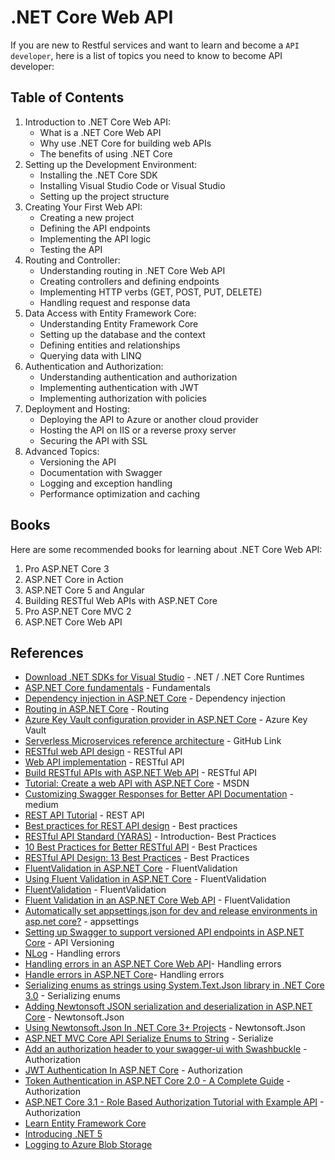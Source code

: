 # .NET Core Web API

If you are new to Restful services and want to learn and become a `API developer`, here is a list of topics you need to know to become API developer:

## Table of Contents

1. Introduction to .NET Core Web API:
    -  What is a .NET Core Web API
    -  Why use .NET Core for building web APIs
    -  The benefits of using .NET Core
1. Setting up the Development Environment:
    -  Installing the .NET Core SDK
    -  Installing Visual Studio Code or Visual Studio
    -  Setting up the project structure
1. Creating Your First Web API:
    -  Creating a new project
    -  Defining the API endpoints
    -  Implementing the API logic
    -  Testing the API
1. Routing and Controller:
    -  Understanding routing in .NET Core Web API
    -  Creating controllers and defining endpoints
    -  Implementing HTTP verbs (GET, POST, PUT, DELETE)
    -  Handling request and response data
1. Data Access with Entity Framework Core:
    -  Understanding Entity Framework Core
    -  Setting up the database and the context
    -  Defining entities and relationships
    -  Querying data with LINQ
1. Authentication and Authorization:
    -  Understanding authentication and authorization
    -  Implementing authentication with JWT
    -  Implementing authorization with policies
1. Deployment and Hosting:
    - Deploying the API to Azure or another cloud provider
    -  Hosting the API on IIS or a reverse proxy server
    -  Securing the API with SSL
1. Advanced Topics:
    -  Versioning the API
    -  Documentation with Swagger
    -  Logging and exception handling
    -  Performance optimization and caching

## Books

Here are some recommended books for learning about .NET Core Web API:

1. Pro ASP.NET Core 3
2. ASP.NET Core in Action
3. ASP.NET Core 5 and Angular
4. Building RESTful Web APIs with ASP.NET Core
5. Pro ASP.NET Core MVC 2
6. ASP.NET Core Web API

## References


- [Download .NET SDKs for Visual Studio](https://dotnet.microsoft.com/download/visual-studio-sdks?utm_source=getdotnetsdk&utm_medium=referral) - .NET / .NET Core Runtimes
- [ASP.NET Core fundamentals](https://docs.microsoft.com/en-us/aspnet/core/fundamentals/?view=aspnetcore-5.0&tabs=windows) - Fundamentals
- [Dependency injection in ASP.NET Core](https://docs.microsoft.com/en-us/aspnet/core/fundamentals/dependency-injection?view=aspnetcore-5.0) - Dependency injection
- [Routing in ASP.NET Core](https://docs.microsoft.com/en-us/aspnet/core/fundamentals/routing?view=aspnetcore-5.0) - Routing
- [Azure Key Vault configuration provider in ASP.NET Core](https://docs.microsoft.com/en-us/aspnet/core/security/key-vault-configuration?view=aspnetcore-5.0) - Azure Key Vault
- [Serverless Microservices reference architecture](https://github.com/Azure-Samples/Serverless-microservices-reference-architecture/blob/main/documentation/setup.md#create-the-api-management-service) - GitHub Link
- [RESTful web API design](https://docs.microsoft.com/en-us/azure/architecture/best-practices/api-design) - RESTful API
- [Web API implementation](https://docs.microsoft.com/en-us/azure/architecture/best-practices/api-implementation) - RESTful API
- [Build RESTful APIs with ASP.NET Web API](https://docs.microsoft.com/en-us/aspnet/web-api/overview/older-versions/build-restful-apis-with-aspnet-web-api) - RESTful API
- [Tutorial: Create a web API with ASP.NET Core](https://docs.microsoft.com/en-us/aspnet/core/tutorials/first-web-api?view=aspnetcore-5.0&tabs=visual-studio) - MSDN
- [Customizing Swagger Responses for Better API Documentation](https://medium.com/trimble-maps-engineering-blog/customizing-swagger-responses-for-better-api-documentation-affbfafeac8f) - medium
- [REST API Tutorial](https://restfulapi.net/) - REST API
- [Best practices for REST API design](https://stackoverflow.blog/2020/03/02/best-practices-for-rest-api-design/) - Best practices
- [RESTful API Standard (YARAS)](https://github.com/darrin/yaras) - Introduction- Best Practices
- [10 Best Practices for Better RESTful API](https://medium.com/mwaysolutions/10-best-practices-for-better-restful-api-cbe81b06f291) - Best Practices
- [RESTful API Design: 13 Best Practices](https://florimond.dev/en/posts/2018/08/restful-api-design-13-best-practices-to-make-your-users-happy/) - Best Practices
- [FluentValidation in ASP.NET Core](https://code-maze.com/fluentvalidation-in-aspnet/) - FluentValidation
- [Using Fluent Validation in ASP.NET Core](https://codewithmukesh.com/blog/fluent-validation-aspnet-core/) - FluentValidation
- [FluentValidation](https://docs.fluentvalidation.net/en/latest/aspnet.html) - FluentValidation
- [Fluent Validation in an ASP.NET Core Web API](https://www.carlrippon.com/fluentvalidation-in-an-asp-net-core-web-api/) - FluentValidation
- [Automatically set appsettings.json for dev and release environments in asp.net core?](https://stackoverflow.com/questions/46364293/automatically-set-appsettings-json-for-dev-and-release-environments-in-asp-net-c) - appsettings
- [Setting up Swagger to support versioned API endpoints in ASP.NET Core](https://dejanstojanovic.net/aspnet/2018/november/setting-up-swagger-to-support-versioned-api-endpoints-in-aspnet-core/) - API Versioning
- [NLog](https://github.com/NLog/NLog/wiki/Getting-started-with-ASP.NET-Core-2) - Handling errors
- [Handling errors in an ASP.NET Core Web API](https://www.devtrends.co.uk/blog/handling-errors-in-asp.net-core-web-api)- Handling errors
- [Handle errors in ASP.NET Core](https://docs.microsoft.com/en-us/aspnet/core/fundamentals/error-handling?view=aspnetcore-5.0)- Handling errors
- [Serializing enums as strings using System.Text.Json library in .NET Core 3.0](https://www.techrepository.in/blog/posts/serializing-enums-as-strings-using-system-text-json-library-in-net-core-3-0) - Serializing enums
- [Adding Newtonsoft JSON serialization and deserialization in ASP.NET Core](https://www.thecodebuzz.com/add-newtonsoft-json-support-net-core/) - Newtonsoft.Json
- [Using Newtonsoft.Json In .NET Core 3+ Projects](https://dotnetcoretutorials.com/2019/12/19/using-newtonsoft-json-in-net-core-3-projects/) - Newtonsoft.Json
- [ASP.NET MVC Core API Serialize Enums to String](https://stackoverflow.com/questions/59096102/asp-net-mvc-core-api-serialize-enums-to-string) - Serialize
- [Add an authorization header to your swagger-ui with Swashbuckle](https://mattfrear.com/2018/07/21/add-an-authorization-header-to-your-swagger-ui-with-swashbuckle-revisited/) - Authorization
- [JWT Authentication In ASP.NET Core](https://www.c-sharpcorner.com/article/jwt-json-web-token-authentication-in-asp-net-core/) - Authorization
- [Token Authentication in ASP.NET Core 2.0 - A Complete Guide](https://developer.okta.com/blog/2018/03/23/token-authentication-aspnetcore-complete-guide) - Authorization
- [ASP.NET Core 3.1 - Role Based Authorization Tutorial with Example API](https://jasonwatmore.com/post/2019/10/16/aspnet-core-3-role-based-authorization-tutorial-with-example-api) - Authorization
- [Learn Entity Framework Core](https://www.learnentityframeworkcore.com/)
- [Introducing .NET 5](https://devblogs.microsoft.com/dotnet/introducing-net-5/)
- [Logging to Azure Blob Storage](https://dgtechboost.com/2020/06/09/logging-to-azure-blob-storage/)
